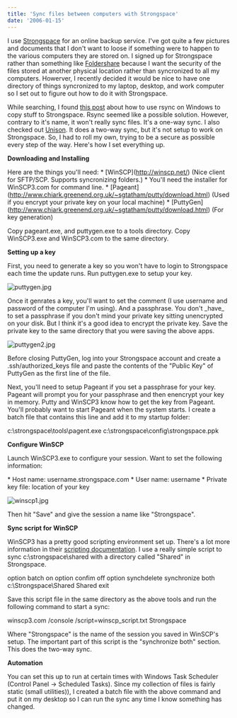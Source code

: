 ```yaml
---
title: 'Sync files between computers with Strongspace'
date: '2006-01-15'
---
```


I use [Strongspace](http://www.strongspace.com) for an online backup service. I've got quite a few pictures and documents that I don't want to loose if something were to happen to the various computers they are stored on. I signed up for Strongspace rather than something like [Foldershare](http://www.foldershare.com) because I want the security of the files stored at another physical location rather than syncronized to all my computers. Howerver, I recently decided it would be nice to have one directory of things syncronized to my laptop, desktop, and work computer so I set out to figure out how to do it with Strongspace.

While searching, I found [this post](http://www.antidis.com/articles/2005/08/windows-rsync/) about how to use rsync on Windows to copy stuff to Strongspace. Rsync seemed like a possible solution. However, contrary to it's name, it won't really sync files. It's a one-way sync. I also checked out [Unison](http://www.cis.upenn.edu/~bcpierce/unison/). It does a two-way sync, but it's not setup to work on Strongspace. So, I had to roll my own, trying to be a secure as possible every step of the way. Here's how I set everything up.

**Downloading and Installing**

Here are the things you'll need: \* \[WinSCP\](http://winscp.net/) (Nice client for SFTP/SCP. Supports syncronizing folders.) \* You'll need the installer for WinSCP3.com for command line. \* \[Pageant\](http://www.chiark.greenend.org.uk/~sgtatham/putty/download.html) (Used if you encrypt your private key on your local machine) \* \[PuttyGen\](http://www.chiark.greenend.org.uk/~sgtatham/putty/download.html) (For key generation)

Copy pageant.exe, and puttygen.exe to a tools directory. Copy WinSCP3.exe and WinSCP3.com to the same directory.

**Setting up a key**

First, you need to generate a key so you won't have to login to Strongspace each time the update runs. Run puttygen.exe to setup your key.

![puttygen.jpg](/images/puttygen.jpg)

Once it genrates a key, you'll want to set the comment (I use username and password of the computer I'm using). And a passphrase. You don't \_have\_ to set a passphrase if you don't mind your private key sitting unencrypted on your disk. But I think it's a good idea to encrypt the private key. Save the private key to the same directory that you were saving the above apps.

![puttygen2.jpg](/images/puttygen2.jpg)

Before closing PuttyGen, log into your Strongspace account and create a .ssh/authorized_keys file and paste the contents of the "Public Key" of PuttyGen as the first line of the file.

Next, you'll need to setup Pageant if you set a passphrase for your key. Pageant will prompt you for your passphrase and then enencrypt your key in memory. Putty and WinSCP3 know how to get the key from Pageant. You'll probably want to start Pageant when the system starts. I create a batch file that contains this line and add it to my startup folder:

c:\\strongspace\\tools\\pagent.exe c:\\strongspace\\config\\strongspace.ppk

**Configure WinSCP**

Launch WinSCP3.exe to configure your session. Want to set the following information:

\* Host name: username.strongspace.com \* User name: username \* Private key file: location of your key

![winscp1.jpg](/images/winscp1.jpg)

Then hit "Save" and give the session a name like "Strongspace".

**Sync script for WinSCP**

WinSCP3 has a pretty good scripting environment set up. There's a lot more information in their [scripting documentation](http://winscp.net/eng/docs/scripting). I use a really simple script to sync c:\\strongspace\\shared with a directory called "Shared" in Strongspace.

option batch on option confim off option synchdelete synchronize both c:\\Strongspace\\Shared Shared exit

Save this script file in the same directory as the above tools and run the following command to start a sync:

winscp3.com /console /script=winscp_script.txt Strongspace

Where "Strongspace" is the name of the session you saved in WinSCP's setup. The important part of this script is the "synchronize both" section. This does the two-way sync.

**Automation**

You can set this up to run at certain times with Windows Task Scheduler (Control Panel -> Scheduled Tasks). Since my collection of files is fairly static (small utilities)), I created a batch file with the above command and put it on my desktop so I can run the sync any time I know something has changed.
